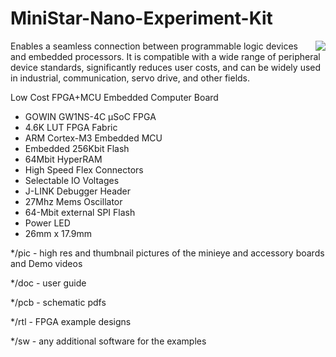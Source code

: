 # MiniStar-Nano-Experiment-Kit

<img src="pic/MiniStar Nano small thumbnail.jpg" align="right">

Enables a seamless connection between programmable logic devices and embedded processors. It is compatible with a wide range of peripheral device standards, significantly reduces user costs, and can be widely used in industrial, communication, servo drive, and other fields.

Low Cost FPGA+MCU Embedded Computer Board

* GOWIN GW1NS-4C µSoC FPGA
* 4.6K LUT FPGA Fabric
* ARM Cortex-M3 Embedded MCU
* Embedded 256Kbit Flash
* 64Mbit HyperRAM
* High Speed Flex Connectors
* Selectable IO Voltages
* J-LINK Debugger Header
* 27Mhz Mems Oscillator
* 64-Mbit external SPI Flash
* Power LED
* 26mm x 17.9mm

*/pic - high res and thumbnail pictures of the minieye and accessory boards and Demo videos

*/doc - user guide

*/pcb - schematic pdfs

*/rtl - FPGA example designs

*/sw - any additional software for the examples
